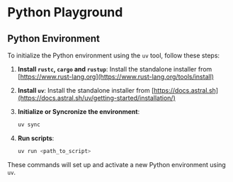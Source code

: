 # Python Playground

## Python Environment

To initialize the Python environment using the `uv` tool, follow these steps:

1. **Install `rustc`, `cargo` and `rustup`**: Install the standalone installer from [https://www.rust-lang.org](https://www.rust-lang.org/tools/install)

2. **Install `uv`**: Install the standalone installer from [https://docs.astral.sh](https://docs.astral.sh/uv/getting-started/installation/)

3. **Initialize or Syncronize the environment**:
    ```sh
    uv sync
    ```

4. **Run scripts**:
    ```sh
    uv run <path_to_script>
    ```

These commands will set up and activate a new Python environment using `uv`.
